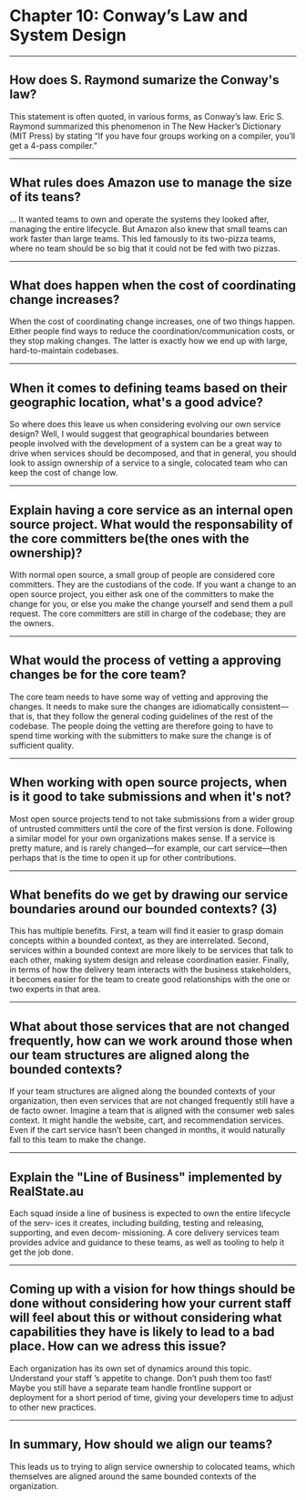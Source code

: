 # Chapter 10: Conway’s Law and System Design

---

## How does S. Raymond sumarize the Conway's law?

This statement is often quoted, in various forms, as Conway’s law. Eric S. Raymond
summarized this phenomenon in The New Hacker’s Dictionary (MIT Press) by stating
“If you have four groups working on a compiler, you’ll get a 4-pass compiler.”

---

## What rules does Amazon use to manage the size of its teans?

... It wanted teams to own and operate the systems they looked after, managing the entire
lifecycle. But Amazon also knew that small teams can work faster than large teams.
This led famously to its two-pizza teams, where no team should be so big that it could
not be fed with two pizzas.

---

## What does happen when the cost of coordinating change increases?

When the cost of coordinating change increases, one of two things happen. Either
people find ways to reduce the coordination/communication costs, or they stop making changes. The latter is exactly how we end up with large, hard-to-maintain
codebases.

---

## When it comes to defining teams based on their geographic location, what's a good advice?

So where does this leave us when considering evolving our own service design? Well,
I would suggest that geographical boundaries between people involved with the
development of a system can be a great way to drive when services should be decomposed, and that in general, you should look to assign ownership of a service to a single, colocated team who can keep the cost of change low.

---

## Explain having a core service as an internal open source project. What would the responsability of the core committers be(the ones with the ownership)?

With normal open source, a small group of people are considered core committers.
They are the custodians of the code. If you want a change to an open source project,
you either ask one of the committers to make the change for you, or else you make
the change yourself and send them a pull request. The core committers are still in
charge of the codebase; they are the owners.

---

## What would the process of vetting a approving changes be for the core team?

The core team needs to have some way of vetting and approving the changes. It needs
to make sure the changes are idiomatically consistent—that is, that they follow the
general coding guidelines of the rest of the codebase. The people doing the vetting are
therefore going to have to spend time working with the submitters to make sure the
change is of sufficient quality.

---

## When working with open source projects, when is it good to take submissions and when it's not?

Most open source projects tend to not take submissions from a wider group of
untrusted committers until the core of the first version is done. Following a similar
model for your own organizations makes sense. If a service is pretty mature, and is
rarely changed—for example, our cart service—then perhaps that is the time to open
it up for other contributions.

---

## What benefits do we get by drawing our service boundaries around our bounded contexts? (3)

This has multiple benefits. First, a team will find it easier to grasp domain
concepts within a bounded context, as they are interrelated. Second, services within a
bounded context are more likely to be services that talk to each other, making system
design and release coordination easier. Finally, in terms of how the delivery team
interacts with the business stakeholders, it becomes easier for the team to create good
relationships with the one or two experts in that area.

---

## What about those services that are not changed frequently, how can we work around those when our team structures are aligned along the bounded contexts?

If your team structures are aligned along the bounded contexts of your organization,
then even services that are not changed frequently still have a de facto owner. Imagine
a team that is aligned with the consumer web sales context. It might handle the website, cart, and recommendation services. Even if the cart service hasn’t been changed
in months, it would naturally fall to this team to make the change.

---

## Explain the "Line of Business" implemented by RealState.au

Each squad inside a line of business is expected to own the entire lifecycle of the serv‐
ices it creates, including building, testing and releasing, supporting, and even decom‐
missioning. A core delivery services team provides advice and guidance to these
teams, as well as tooling to help it get the job done.

---

## Coming up with a vision for how things should be done without considering how your current staff will feel about this or without considering what capabilities they have is likely to lead to a bad place. How can we adress this issue?

Each organization has its own set of dynamics around this topic. Understand your
staff ’s appetite to change. Don’t push them too fast! Maybe you still have a separate
team handle frontline support or deployment for a short period of time, giving your
developers time to adjust to other new practices.

---

## In summary, How should we align our teams?

This leads us to trying to align service ownership to colocated teams, which themselves are aligned around the same bounded contexts of the
organization.

